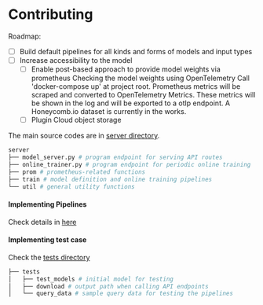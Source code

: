 # Contributing

Roadmap:
- [ ] Build default pipelines for all kinds and forms of models and input types
- [ ] Increase accessibility to the model
  - [ ] Enable post-based approach to provide model weights via prometheus
        Checking the model weights using OpenTelemetry
        Call 'docker-compose up' at project root. Prometheus metrics will be scraped and converted to OpenTelemetry Metrics. These metrics will be shown in the log and will be exported to a otlp endpoint. A Honeycomb.io dataset is currently in the works.
  - [ ] Plugin Cloud object storage

The main source codes are in [server directory](./server/).
```bash
server
├── model_server.py # program endpoint for serving API routes
├── online_trainer.py # program endpoint for periodic online training
├── prom # prometheus-related functions
├── train # model definition and online training pipelines
└── util # general utility functions 
``` 

#### Implementing Pipelines
Check details in [here](./doc/train_pipeline.md)

#### Implementing test case
Check the [tests directory](./tests/)
```bash
├── tests
│   ├── test_models # initial model for testing
│   ├── download # output path when calling API endpoints
│   └── query_data # sample query data for testing the pipelines
``` 

